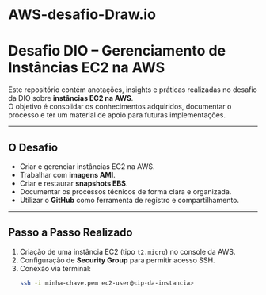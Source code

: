 # AWS-desafio-Draw.io

 # Desafio DIO – Gerenciamento de Instâncias EC2 na AWS

Este repositório contém anotações, insights e práticas realizadas no desafio da DIO sobre **instâncias EC2 na AWS**.  
O objetivo é consolidar os conhecimentos adquiridos, documentar o processo e ter um material de apoio para futuras implementações.

---

## O Desafio
- Criar e gerenciar instâncias EC2 na AWS.  
- Trabalhar com **imagens AMI**.  
- Criar e restaurar **snapshots EBS**.  
- Documentar os processos técnicos de forma clara e organizada.  
- Utilizar o **GitHub** como ferramenta de registro e compartilhamento.  

---

## Passo a Passo Realizado
1. Criação de uma instância EC2 (tipo `t2.micro`) no console da AWS.  
2. Configuração de **Security Group** para permitir acesso SSH.  
3. Conexão via terminal:  
   ```bash
   ssh -i minha-chave.pem ec2-user@<ip-da-instancia>
